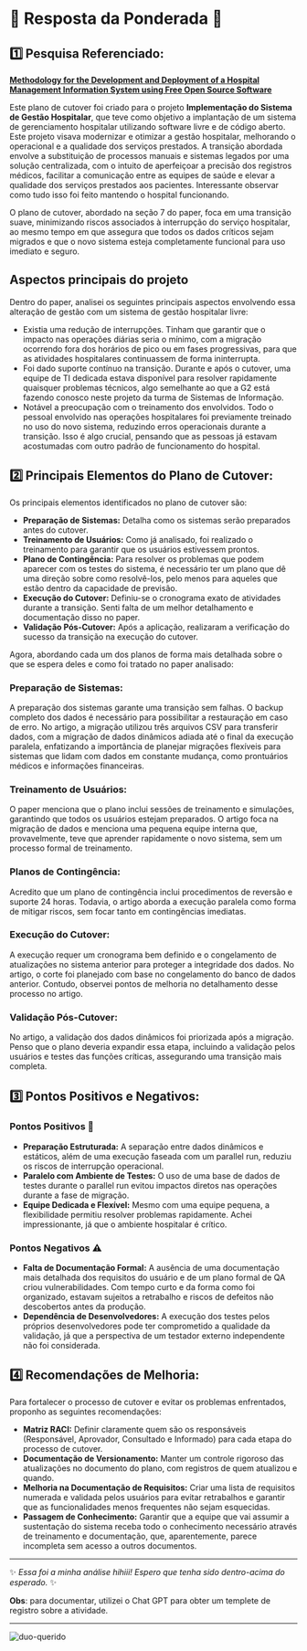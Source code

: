 # 🍄 Resposta da Ponderada 🍄

## 1️⃣ Pesquisa Referenciado: 
[**Methodology for the Development and Deployment of a Hospital Management
Information System using Free Open Source Software**](https://d1wqtxts1xzle7.cloudfront.net/76297394/ICOSST__3_1-libre.pdf?1639506953=&response-content-disposition=inline%3B+filename%3DMethodology_for_the_Development_and_Depl.pdf&Expires=1727706163&Signature=b6h~NAAJaoBHnQUjb5k9qXnbwC9Xap9y6GA1UWO8Rt4qmm708IZtbuzlr0ucm9SA7zW6etqKVQOFoQr4LVI79YZQapDQAMZ6CtJHXT8WK6VaSZ-ZQt7rUaz45hcpe~3J3tWMjDEzDWW0tsFWaGn2PFq9ZwOm~6mSP-k0-5h6PeS4-upstf3bjyxvuJ-Uc7cdcAsmjgogTpDHbecCMF8u9Ryf4QwXDiGKx1RpXzmOPh9~a0Ux-W7kNHZtMOgxr5Fswxo4sBJCdUju-masfRHsD80NNXm5b14C~tBhCnRKbDqolwJ2OS9m-FFJPbwQ1HwYkAe3iEGkrcRYs9CYlhEueA__&Key-Pair-Id=APKAJLOHF5GGSLRBV4ZA)

Este plano de cutover foi criado para o projeto **Implementação do Sistema de Gestão Hospitalar**, que teve como objetivo a implantação de um sistema de gerenciamento hospitalar utilizando software livre e de código aberto. Este projeto visava modernizar e otimizar a gestão hospitalar, melhorando o operacional e a qualidade dos serviços prestados. A transição abordada envolve a substituição de processos manuais e sistemas legados por uma solução centralizada, com o intuito de aperfeiçoar a precisão dos registros médicos, facilitar a comunicação entre as equipes de saúde e elevar a qualidade dos serviços prestados aos pacientes. Interessante observar como tudo isso foi feito mantendo o hospital funcionando.

O plano de cutover, abordado na seção 7 do paper, foca em uma transição suave, minimizando riscos associados à interrupção do serviço hospitalar, ao mesmo tempo em que assegura que todos os dados críticos sejam migrados e que o novo sistema esteja completamente funcional para uso imediato e seguro.

## Aspectos principais do projeto

Dentro do paper, analisei os seguintes principais aspectos envolvendo essa alteração de gestão com um sistema de gestão hospitalar livre:

- Existia uma redução de interrupções. Tinham que garantir que o impacto nas operações diárias seria o mínimo, com a migração ocorrendo fora dos horários de pico ou em fases progressivas, para que as atividades hospitalares continuassem de forma ininterrupta.
- Foi dado suporte contínuo na transição. Durante e após o cutover, uma equipe de TI dedicada estava disponível para resolver rapidamente quaisquer problemas técnicos, algo semelhante ao que a G2 está fazendo conosco neste projeto da turma de Sistemas de Informação.
- Notável a preocupação com o treinamento dos envolvidos. Todo o pessoal envolvido nas operações hospitalares foi previamente treinado no uso do novo sistema, reduzindo erros operacionais durante a transição. Isso é algo crucial, pensando que as pessoas já estavam acostumadas com outro padrão de funcionamento do hospital.

## 2️⃣ Principais Elementos do Plano de Cutover:

Os principais elementos identificados no plano de cutover são:

- **Preparação de Sistemas:** Detalha como os sistemas serão preparados antes do cutover.
- **Treinamento de Usuários:** Como já analisado, foi realizado o treinamento para garantir que os usuários estivessem prontos.
- **Plano de Contingência:** Para resolver os problemas que podem aparecer com os testes do sistema, é necessário ter um plano que dê uma direção sobre como resolvê-los, pelo menos para aqueles que estão dentro da capacidade de previsão.
- **Execução do Cutover:** Definiu-se o cronograma exato de atividades durante a transição. Senti falta de um melhor detalhamento e documentação disso no paper.
- **Validação Pós-Cutover:** Após a aplicação, realizaram a verificação do sucesso da transição na execução do cutover.

Agora, abordando cada um dos planos de forma mais detalhada sobre o que se espera deles e como foi tratado no paper analisado:

### Preparação de Sistemas:
A preparação dos sistemas garante uma transição sem falhas. O backup completo dos dados é necessário para possibilitar a restauração em caso de erro. No artigo, a migração utilizou três arquivos CSV para transferir dados, com a migração de dados dinâmicos adiada até o final da execução paralela, enfatizando a importância de planejar migrações flexíveis para sistemas que lidam com dados em constante mudança, como prontuários médicos e informações financeiras.

### Treinamento de Usuários:
O paper menciona que o plano inclui sessões de treinamento e simulações, garantindo que todos os usuários estejam preparados. O artigo foca na migração de dados e menciona uma pequena equipe interna que, provavelmente, teve que aprender rapidamente o novo sistema, sem um processo formal de treinamento.

### Planos de Contingência:
Acredito que um plano de contingência inclui procedimentos de reversão e suporte 24 horas. Todavia, o artigo aborda a execução paralela como forma de mitigar riscos, sem focar tanto em contingências imediatas.

### Execução do Cutover:
A execução requer um cronograma bem definido e o congelamento de atualizações no sistema anterior para proteger a integridade dos dados. No artigo, o corte foi planejado com base no congelamento do banco de dados anterior. Contudo, observei pontos de melhoria no detalhamento desse processo no artigo.

### Validação Pós-Cutover:
No artigo, a validação dos dados dinâmicos foi priorizada após a migração. Penso que o plano deveria expandir essa etapa, incluindo a validação pelos usuários e testes das funções críticas, assegurando uma transição mais completa.

## 3️⃣ Pontos Positivos e Negativos:

### Pontos Positivos 🌟
- **Preparação Estruturada:** A separação entre dados dinâmicos e estáticos, além de uma execução faseada com um parallel run, reduziu os riscos de interrupção operacional.
- **Paralelo com Ambiente de Testes:** O uso de uma base de dados de testes durante o parallel run evitou impactos diretos nas operações durante a fase de migração.
- **Equipe Dedicada e Flexível:** Mesmo com uma equipe pequena, a flexibilidade permitiu resolver problemas rapidamente. Achei impressionante, já que o ambiente hospitalar é crítico.

### Pontos Negativos ⚠️
- **Falta de Documentação Formal:** A ausência de uma documentação mais detalhada dos requisitos do usuário e de um plano formal de QA criou vulnerabilidades. Com tempo curto e da forma como foi organizado, estavam sujeitos a retrabalho e riscos de defeitos não descobertos antes da produção.
- **Dependência de Desenvolvedores:** A execução dos testes pelos próprios desenvolvedores pode ter comprometido a qualidade da validação, já que a perspectiva de um testador externo independente não foi considerada.

## 4️⃣ Recomendações de Melhoria:

Para fortalecer o processo de cutover e evitar os problemas enfrentados, proponho as seguintes recomendações:

- **Matriz RACI:** Definir claramente quem são os responsáveis (Responsável, Aprovador, Consultado e Informado) para cada etapa do processo de cutover.
- **Documentação de Versionamento:** Manter um controle rigoroso das atualizações no documento do plano, com registros de quem atualizou e quando.
- **Melhoria na Documentação de Requisitos:** Criar uma lista de requisitos numerada e validada pelos usuários para evitar retrabalhos e garantir que as funcionalidades menos frequentes não sejam esquecidas.
- **Passagem de Conhecimento:** Garantir que a equipe que vai assumir a sustentação do sistema receba todo o conhecimento necessário através de treinamento e documentação, que, aparentemente, parece incompleta sem acesso a outros documentos.



---

✨ *Essa foi a minha análise hihiii! Espero que tenha sido dentro-acima do esperado.* ✨

**Obs**: para documentar, utilizei o Chat GPT para obter um templete de registro sobre a atividade. 

--- 

![duo-querido](https://i.pinimg.com/736x/d0/9d/6a/d09d6a92d3a494dfffc51d946d376e4b.jpg)


